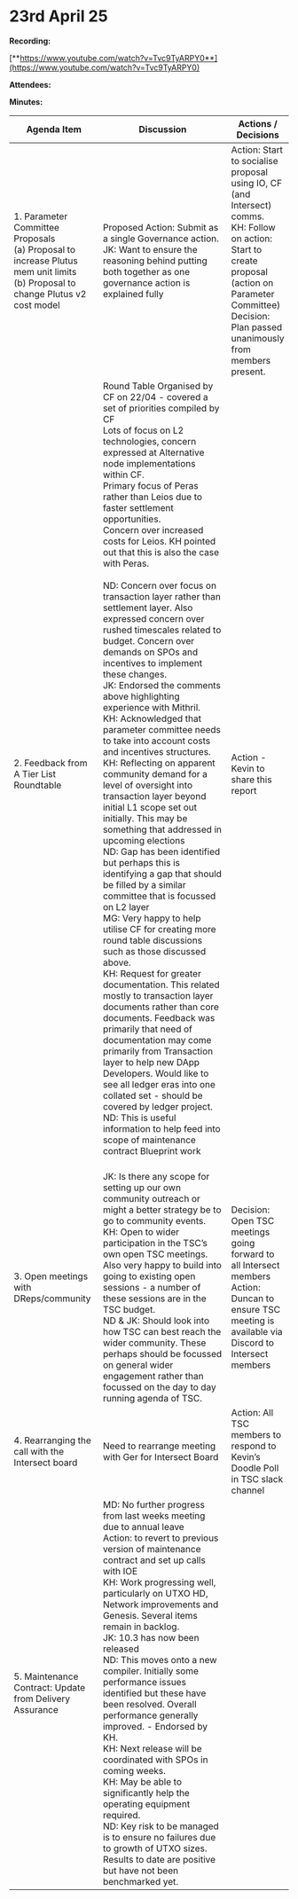 # 23rd April 25

**Recording:**&#x20;

[**https://www.youtube.com/watch?v=Tvc9TyARPY0**](https://www.youtube.com/watch?v=Tvc9TyARPY0)

**Attendees:**&#x20;



**Minutes:**&#x20;

<table><thead><tr><th width="157">Agenda Item</th><th width="402">Discussion</th><th>Actions / Decisions</th></tr></thead><tbody><tr><td>1. Parameter Committee Proposals<br>(a) Proposal to increase Plutus mem unit limits<br>(b) Proposal to change Plutus v2 cost model<br></td><td>Proposed Action: Submit as a single Governance action.<br>JK: Want to ensure the reasoning behind putting both together as one governance action is explained fully</td><td>Action: Start to socialise proposal using IO, CF (and Intersect) comms.<br>KH: Follow on action: Start to create proposal (action on Parameter Committee)<br>Decision: Plan passed unanimously from members present.</td></tr><tr><td>2. Feedback from A Tier List Roundtable</td><td>Round Table Organised by CF on 22/04 - covered a set of priorities compiled by CF<br>Lots of focus on L2 technologies, concern expressed at Alternative node implementations within CF.<br>Primary focus of Peras rather than Leios due to faster settlement opportunities.<br>Concern over increased costs for Leios. KH pointed out that this is also the case with Peras.<br><br>ND: Concern over focus on transaction layer rather than settlement layer. Also expressed concern over rushed timescales related to budget. Concern over demands on SPOs and incentives to implement these changes.<br>JK: Endorsed the comments above highlighting experience with Mithril.<br>KH: Acknowledged that parameter committee needs to take into account costs and incentives structures.<br>KH: Reflecting on apparent community demand for a level of oversight into transaction layer beyond initial L1 scope set out initially. This may be something that addressed in upcoming elections<br>ND: Gap has been identified but perhaps this is identifying a gap that should be filled by a similar committee that is focussed on L2 layer<br>MG: Very happy to help utilise CF for creating more round table discussions such as those discussed above.<br>KH: Request for greater documentation. This related mostly to transaction layer documents rather than core documents. Feedback was primarily that need of documentation may come primarily from Transaction layer to help new DApp Developers. Would like to see all ledger eras into one collated set - should be covered by ledger project.<br>ND: This is useful information to help feed into scope of maintenance contract Blueprint work<br><br></td><td>Action - Kevin to share this report</td></tr><tr><td>3. Open meetings with DReps/community</td><td>JK: Is there any scope for setting up our own community outreach or might a better strategy be to go to community events.<br>KH: Open to wider participation in the TSC’s own open TSC meetings. Also very happy to build into going to existing open sessions - a number of these sessions are in the TSC budget.<br>ND &#x26; JK: Should look into how TSC can best reach the wider community. These perhaps should be focussed on general wider engagement rather than focussed on the day to day running agenda of TSC.</td><td>Decision: Open TSC meetings going forward to all Intersect members<br>Action: Duncan to ensure TSC meeting is available via Discord to Intersect members<br></td></tr><tr><td>4. Rearranging the call with the Intersect board</td><td>Need to rearrange meeting with Ger for Intersect Board</td><td>Action: All TSC members to respond to Kevin’s Doodle Poll in TSC slack channel</td></tr><tr><td>5. Maintenance Contract: Update from Delivery Assurance</td><td>MD: No further progress from last weeks meeting due to annual leave<br>Action: to revert to previous version of maintenance contract and set up calls with IOE<br>KH: Work progressing well, particularly on UTXO HD, Network improvements and Genesis. Several items remain in backlog.<br>JK: 10.3 has now been released<br>ND: This moves onto a new compiler. Initially some performance issues identified but these have been resolved. Overall performance generally improved. - Endorsed by KH.<br>KH: Next release will be coordinated with SPOs in coming weeks.<br>KH: May be able to significantly help the operating equipment required.<br>ND: Key risk to be managed is to ensure no failures due to growth of UTXO sizes. Results to date are positive but have not been benchmarked yet.<br></td><td></td></tr></tbody></table>

